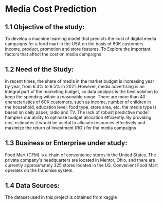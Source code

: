 # Media Cost Prediction
## 1.1	 Objective of the study:

To develop a machine learning model that predicts the cost of digital media campaigns for a food mart in the USA on the basis of 60K customers income, product, promotion and store features. 
To Explore the important factors that affect the cost on media campaigns

## 1.2	Need of the Study:
In recent times, the share of media in the market budget is increasing year by year, from 6.4% to 9.5% in 2021. However, media advertising is an integral part of the marketing budget, so data analysis is the best solution to keep the spending within a reasonable range. There are more than 40 characteristics of 60K customers, such as income, number of children in the household, education level, food type, store area, etc. the media type is based on daily paper, radio and TV. The lack of robust predictive model hampers our ability to optimize budget allocation efficiently. By providing cost estimates it would be useful to allocate resources effectively and maximize the return of investment (ROI) for the media campaigns

## 1.3	Business or Enterprise under study:
Food Mart (CFM) is a chain of convenience stores in the United States. The private company's headquarters are located in Mentor, Ohio, and there are currently approximately 325 stores located in the US. Convenient Food Mart operates on the franchise system.              

## 1.4	Data Sources:
The dataset used in this project is obtained from kaggle       

